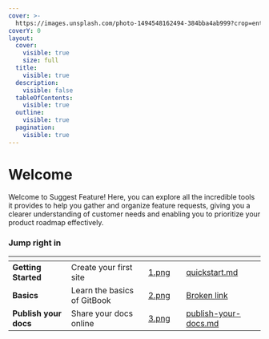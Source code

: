 ```yaml
---
cover: >-
  https://images.unsplash.com/photo-1494548162494-384bba4ab999?crop=entropy&cs=srgb&fm=jpg&ixid=M3wxOTcwMjR8MHwxfHNlYXJjaHwxfHxzdW5yaXNlfGVufDB8fHx8MTcyNTQ5MTYxNHww&ixlib=rb-4.0.3&q=85
coverY: 0
layout:
  cover:
    visible: true
    size: full
  title:
    visible: true
  description:
    visible: false
  tableOfContents:
    visible: true
  outline:
    visible: true
  pagination:
    visible: true
---
```


# Welcome

Welcome to Suggest Feature! Here, you can explore all the incredible tools it provides to help you gather and organize feature requests, giving you a clearer understanding of customer needs and enabling you to prioritize your product roadmap effectively.

### Jump right in

<table data-view="cards"><thead><tr><th></th><th></th><th data-hidden data-card-cover data-type="files"></th><th data-hidden></th><th data-hidden data-card-target data-type="content-ref"></th></tr></thead><tbody><tr><td><strong>Getting Started</strong></td><td>Create your first site</td><td><a href=".gitbook/assets/1.png">1.png</a></td><td></td><td><a href="getting-started/quickstart.md">quickstart.md</a></td></tr><tr><td><strong>Basics</strong></td><td>Learn the basics of GitBook</td><td><a href=".gitbook/assets/2.png">2.png</a></td><td></td><td><a href="broken-reference">Broken link</a></td></tr><tr><td><strong>Publish your docs</strong></td><td>Share your docs online</td><td><a href=".gitbook/assets/3.png">3.png</a></td><td></td><td><a href="getting-started/publish-your-docs.md">publish-your-docs.md</a></td></tr></tbody></table>
